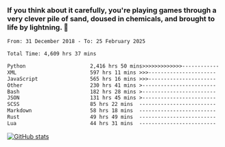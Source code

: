 ### If you think about it carefully, you're playing games through a very clever pile of sand, doused in chemicals, and brought to life by lightning.  👋


<!--START_SECTION:waka-->

```txt
From: 31 December 2018 - To: 25 February 2025

Total Time: 4,609 hrs 37 mins

Python                     2,416 hrs 50 mins>>>>>>>>>>>>>------------   52.44 %
XML                        597 hrs 11 mins >>>----------------------   12.96 %
JavaScript                 565 hrs 16 mins >>>----------------------   12.26 %
Other                      230 hrs 41 mins >------------------------   05.01 %
Bash                       182 hrs 28 mins >------------------------   03.96 %
JSON                       131 hrs 45 mins >------------------------   02.86 %
SCSS                       85 hrs 22 mins  -------------------------   01.85 %
Markdown                   58 hrs 18 mins  -------------------------   01.27 %
Rust                       49 hrs 49 mins  -------------------------   01.08 %
Lua                        44 hrs 31 mins  -------------------------   00.97 %
```

<!--END_SECTION:waka-->

[![GitHub stats](https://github-readme-stats.vercel.app/api?username=XenophonLXH&show_icons=true&theme=dark)](https://github.com/anuraghazra/github-readme-stats)
